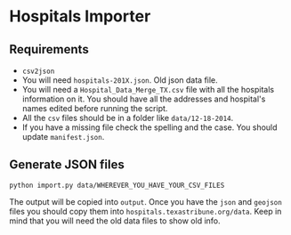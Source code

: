 # Hospitals Importer

## Requirements

* `csv2json`
* You will need `hospitals-201X.json`. Old json data file.
* You will need a `Hospital_Data_Merge_TX.csv` file with all the hospitals information on it.
You should have all the addresses and hospital's names edited before running the script.
* All the `csv` files should be in a folder like `data/12-18-2014`.
* If you have a missing file check the spelling and the case. You should update `manifest.json`.

## Generate JSON files

    python import.py data/WHEREVER_YOU_HAVE_YOUR_CSV_FILES

The output will be copied into `output`. Once you have the `json` and `geojson` files you should copy them into `hospitals.texastribune.org/data`.
Keep in mind that you will need the old data files to show old info.
